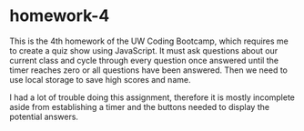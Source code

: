 # homework-4

This is the 4th homework of the UW Coding Bootcamp, which requires me to create a quiz show using JavaScript. It must ask questions about our current class and cycle through every question once answered until the timer reaches zero or all questions have been answered. Then we need to use local storage to save high scores and name.

I had a lot of trouble doing this assignment, therefore it is mostly incomplete aside from establishing a timer and the buttons needed to display the potential answers.